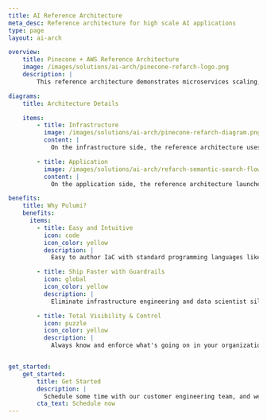 ```yaml
---
title: AI Reference Architecture
meta_desc: Reference architecture for high scale AI applications
type: page
layout: ai-arch

overview:
    title: Pinecone + AWS Reference Architecture
    image: /images/solutions/ai-arch/pinecone-refarch-logo.png
    description: |
        This reference architecture demonstrates microservices scaling, data processing pipelines, infrastructure segmentation through networking and security groups, and UI and database synchronizations. It serves as a reference point for you take an idea in a notebook to an application handling real-world traffic. The reference architecture is built with the best practices for how to use AWS and Pinecone. It is designed for production, and it is easily modifiable to fit most use cases.

diagrams:
    title: Architecture Details

    items:
        - title: Infrastructure
          image: /images/solutions/ai-arch/pinecone-refarch-diagram.png
          content: |
            On the infrastructure side, the reference architecture uses a Pinecone index as a vector store, a message queue to pass information between microservices, and security groups to appropriately secure the traffic among the different components. The application uses Elastic Container Service (ECS) services for the frontend and backend microservices, and has autoscaling configured to expand the worker pool up and down elastically in response to system load.

        - title: Application
          image: /images/solutions/ai-arch/refarch-semantic-search-flow.png
          content: |
            On the application side, the reference architecture launches a semantic search interface over a Postgres database of product records, leveraging Pinecone’s vector database for queries and instant index updates.

benefits:
    title: Why Pulumi?
    benefits:
      items:
        - title: Easy and Intuitive
          icon: code
          icon_color: yellow
          description: |
            Easy to author IaC with standard programming languages like Python. 

        - title: Ship Faster with Guardrails
          icon: global
          icon_color: yellow
          description: |
            Eliminate infrastructure engineering and data scientist silos.

        - title: Total Visibility & Control
          icon: puzzle
          icon_color: yellow
          description: |
            Always know and enforce what's going on in your organization. 


get_started:
    get_started:
        title: Get Started
        description: |
          Schedule some time with our customer engineering team, and we will help you scale your AI infrastructure with Pulumi.
        cta_text: Schedule now
---
```

